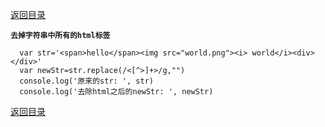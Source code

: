 [返回目录](../原生JS.md)

**` 去掉字符串中所有的html标签 `**
```
  var str='<span>hello</span><img src="world.png"><i> world</i><div></div>'
  var newStr=str.replace(/<[^>]+>/g,"")
  console.log('原来的str: ', str)
  console.log('去除html之后的newStr: ', newStr)
```


[返回目录](../原生JS.md)
